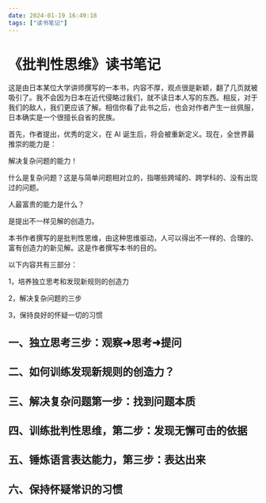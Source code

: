 ```yaml
---
date: 2024-01-19 16:49:18
tags: ["读书笔记"]
---
```

# 《批判性思维》读书笔记

这是由日本某位大学讲师撰写的一本书，内容不厚，观点很是新颖，翻了几页就被吸引了。我不会因为日本在近代侵略过我们，就不读日本人写的东西。相反，对于我们的敌人，我们更应该了解。相信你看了此书之后，也会对作者产生一丝佩服，日本确实是一个很擅长自省的民族。

首先，作者提出，优秀的定义，在 AI 诞生后，将会被重新定义。现在，全世界最推崇的能力是：

解决复杂问题的能力！

什么是复杂问题？这是与简单问题相对立的，指哪些跨域的、跨学科的、没有出现过的问题。

人最富贵的能力是什么？

是提出不一样见解的创造力。

本书作者撰写的是批判性思维，由这种思维驱动，人可以得出不一样的、合理的、富有创造力的新见解。这是作者撰写本书的目的。

以下内容共有三部分：

1，培养独立思考和发现新规则的创造力

2，解决复杂问题的三步

3，保持良好的怀疑一切的习惯

## 一、独立思考三步：观察➜思考➜提问

## 二、如何训练发现新规则的创造力？

## 三、解决复杂问题第一步：找到问题本质

## 四、训练批判性思维，第二步：发现无懈可击的依据

## 五、锤炼语言表达能力，第三步：表达出来

## 六、保持怀疑常识的习惯